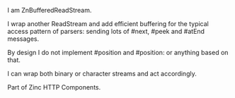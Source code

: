 I am ZnBufferedReadStream.

I wrap another ReadStream and add efficient buffering for the typical access pattern of parsers: sending lots of #next, #peek and #atEnd messages.

By design I do not implement #position and #position: or anything based on that.

I can wrap both binary or character streams and act accordingly.

Part of Zinc HTTP Components.
